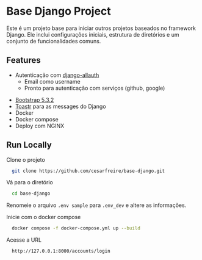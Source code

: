 # Base Django Project

Este é um projeto base para iniciar outros projetos baseados no framework Django. Ele inclui configurações iniciais, estrutura de diretórios e um conjunto de funcionalidades comuns.


## Features

* Autenticação com [django-allauth](https://github.com/pennersr/django-allauth)
    * Email como username
    * Pronto para autenticação com serviços (github, google)
- [Bootstrap 5.3.2](https://getbootstrap.com/)
- [Toastr](https://github.com/CodeSeven/toastr) para as messages do Django
- Docker
- Docker compose
- Deploy com NGINX


## Run Locally

Clone o projeto

```bash
  git clone https://github.com/cesarfreire/base-django.git
```

Vá para o diretório

```bash
  cd base-django
```
Renomeie o arquivo `.env sample` para `.env_dev` e altere as informações.

Inicie com o docker compose

```bash
  docker compose -f docker-compose.yml up --build
```

Acesse a URL

```bash
  http://127.0.0.1:8000/accounts/login
```
